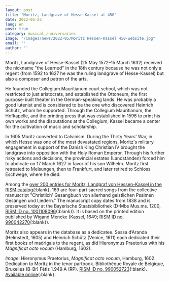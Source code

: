 ```yaml
---
layout: post
title: "Moritz, Landgrave of Hesse-Kassel at 450"
date: 2022-05-23
lang: en
post: true
category: musical_anniversaries
image: "/images/news/2022-05/Moritz Hessen-Kassel 450-website.jpg"
email: ''
author: ''
---
```


Moritz, Landgrave of Hesse-Kassel (25 May 1572–15 March 1632) received the nickname "the Learned" in the 18th century because he was not only a regent (from 1592 to 1627 he was the ruling landgrave of Hesse-Kassel) but also a composer and patron of the arts.  

He founded the Collegium Mauritianum court school, which was not restricted to just aristocrats, and established the Ottoneum, the first purpose-built theater in the German-speaking lands. He was probably a good lutenist and is considered to be the one who discovered Heinrich Schütz, whom he supported. Through the Collegium Mauritianum, the Hofkapelle, and the printing press that was established in 1596 to print his own works and the disputations at the Collegium, Kassel became a center for the cultivation of music and scholarship.  

In 1605 Moritz converted to Calvinism. During the Thirty Years' War, in which Hesse was one of the most devastated regions, Moritz's military engagement in support of the Danish King Christian IV brought the landgrave into opposition with the Holy Roman Emperor. Through his further risky actions and decisions, the provincial estates (Landständen) forced him to abdicate on 17 March 1627 in favor of his son Wilhelm. Moritz first retreated to Melsungen, then to Frankfurt, and later retired to Schloss Eschwege, where he died.  

Among the [over 200 entries for Moritz, Landgraf von Hessen-Kassel in the RISM catalog](https://opac.rism.info/search?View=rism&q=pe312320){:blank}, 169 are four-part sacred songs from the collective manuscript "Christlich' Gesangbuch von allerhand geistlichen Psalmen Gesängen und Liedern."  The manuscript copy dates from 1838 and is preserved today at the Bayerische Staatsbibliothek (D-Mbs Mus.ms. 1200, [RISM ID no. 1001108096](https://opac.rism.info/search?id=1001108096&View=rism){:blank}). It is based on the printed edition published by Wigand Mencke (Kassel, 1649; [RISM ID no. 990042270](https://opac.rism.info/search?id=990042270&View=rism){:blank}).  

Moritz also appears in the database as a dedicatee. Sessa d’Aranda (Helmstedt, 1605) and Heinrich Schütz (Venice, 1611) each dedicated their first books of madrigals to the regent, as did Hieronymus Praetorius with his _Magnificat octo vocum_ (Hamburg, 1602).

_Image_: Hieronymus Praetorius, _Magnificat octo vocum_, Hamburg, 1602. Dedication to Moritz in the tenor partbook. Bibliothèque Royale de Belgique, Bruxelles (B-Br) Fétis 1.949 A (RP). [RISM ID no. 990052723](https://opac.rism.info/search?id=990052723&View=rism){:blank}. [Available online](http://uurl.kbr.be/1562011){:blank}.
